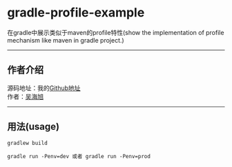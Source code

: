 # gradle-profile-example
在gradle中展示类似于maven的profile特性(show the implementation of profile mechanism like maven in gradle project.)

---

## 作者介绍
源码地址：我的[Github地址](https://github.com/benjaminwhx)  
作者：[吴海旭](http://benjaminwhx.com)

---

## 用法(usage)
```
gradlew build

gradle run -Penv=dev 或者 gradle run -Penv=prod
```
